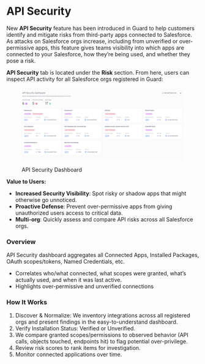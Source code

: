 # API Security

New **API Security** feature has been introduced in Guard to help customers identify and mitigate risks from third-party apps connected to Salesforce. As attacks on Salesforce orgs increase, including from unverified or over-permissive apps, this feature gives teams visibility into which apps are connected to your Salesforce, how they’re being used, and whether they pose a risk.

**API Security** tab is located under the **Risk** section. From here, users can inspect API activity for all Salesforce orgs registered in Guard:

<figure><img src="../../.gitbook/assets/image (2051).png" alt=""><figcaption><p>API Security Dashboard</p></figcaption></figure>

**Value to Users:**

* **Increased Security Visibility**: Spot risky or shadow apps that might otherwise go unnoticed.
* **Proactive Defense**: Prevent over-permissive apps from giving unauthorized users access to critical data.
* **Multi-org**: Quickly assess and compare API risks across all Salesforce orgs.

### Overview

API Security dashboard aggregates all Connected Apps, Installed Packages, OAuth scopes/tokens, Named Credentials, etc.

* Correlates who/what connected, what scopes were granted, what’s actually used, and when it was last active.
* Highlights over-permissive and unverified connections

### How It Works

1. Discover & Normalize: We inventory integrations across all registered orgs and present findings in the easy-to-understand dashboard.
2. Verify Installation Status: Verified or Unverified.
3. We compare granted scopes/permissions to observed behavior (API calls, objects touched, endpoints hit) to flag potential over-privilege.
4. Review risk scores to rank items for investigation.
5. Monitor connected applications over time.

&#x20;
